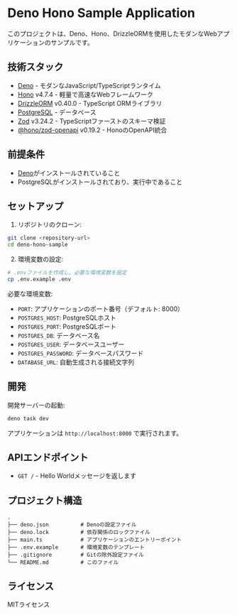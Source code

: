 # Deno Hono Sample Application

このプロジェクトは、Deno、Hono、DrizzleORMを使用したモダンなWebアプリケーションのサンプルです。

## 技術スタック

- [Deno](https://deno.land/) - モダンなJavaScript/TypeScriptランタイム
- [Hono](https://hono.dev/) v4.7.4 - 軽量で高速なWebフレームワーク
- [DrizzleORM](https://orm.drizzle.team/) v0.40.0 - TypeScript ORMライブラリ
- [PostgreSQL](https://www.postgresql.org/) - データベース
- [Zod](https://zod.dev/) v3.24.2 - TypeScriptファーストのスキーマ検証
- [@hono/zod-openapi](https://github.com/honojs/middleware/tree/main/packages/zod-openapi) v0.19.2 - HonoのOpenAPI統合

## 前提条件

- [Deno](https://deno.land/#installation)がインストールされていること
- PostgreSQLがインストールされており、実行中であること

## セットアップ

1. リポジトリのクローン:
```bash
git clone <repository-url>
cd deno-hono-sample
```

2. 環境変数の設定:
```bash
# .envファイルを作成し、必要な環境変数を設定
cp .env.example .env
```

必要な環境変数:
- `PORT`: アプリケーションのポート番号（デフォルト: 8000）
- `POSTGRES_HOST`: PostgreSQLホスト
- `POSTGRES_PORT`: PostgreSQLポート
- `POSTGRES_DB`: データベース名
- `POSTGRES_USER`: データベースユーザー
- `POSTGRES_PASSWORD`: データベースパスワード
- `DATABASE_URL`: 自動生成される接続文字列

## 開発

開発サーバーの起動:

```bash
deno task dev
```

アプリケーションは `http://localhost:8000` で実行されます。

## APIエンドポイント

- `GET /` - Hello Worldメッセージを返します

## プロジェクト構造

```
.
├── deno.json          # Denoの設定ファイル
├── deno.lock          # 依存関係のロックファイル
├── main.ts            # アプリケーションのエントリーポイント
├── .env.example       # 環境変数のテンプレート
├── .gitignore         # Gitの除外設定ファイル
└── README.md          # このファイル
```

## ライセンス

MITライセンス 